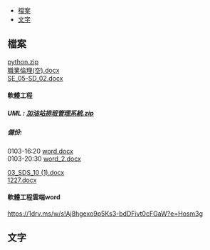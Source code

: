- [檔案](#檔案)
- [文字](#文字)
## 檔案
[python.zip](https://github.com/s108000389/File-temporary-storage/files/7773135/python.zip)  
[職業倫理(空).docx](https://github.com/s108000389/File-temporary-storage/files/7778025/default.docx)  
[SE_05-SD_02.docx](https://github.com/s108000389/File-temporary-storage/files/7778936/SE_05-SD_02.docx)


#### 軟體工程
##### UML : [加油站排班管理系統.zip](https://github.com/s108000389/File-temporary-storage/files/7800750/default.zip)  
##### 備份: 
0103-16:20 [word.docx](https://github.com/s108000389/File-temporary-storage/files/7801916/word.docx)  
0103-20:30 [word_2.docx](https://github.com/s108000389/File-temporary-storage/files/7801906/word_2.docx)  



[03_SDS_10 (1).docx](https://github.com/s108000389/File-temporary-storage/files/7779168/03_SDS_10.1.docx)  
[1227.docx](https://github.com/s108000389/File-temporary-storage/files/7779169/1227.docx)

#### 軟體工程雲端word
https://1drv.ms/w/s!Aj8hgexo9p5Ks3-bdDFivt0cFGaW?e=Hosm3g

## 文字
```

```
